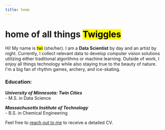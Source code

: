 ```yaml
---
title: home
---
```


# home of all things <mark>Twiggles</mark>  
Hi! My name is <mark>twi</mark> (she/her). I am a **Data Scientist** by day and an artist by night. Currently, I collect relevant data to develop computer vision solutions utilizing either traditional algorithms or machine learning. Outside of work, I enjoy all things technology while also staying true to the beauty of nature. I'm a big fan of rhythm games, archery, and ice-skating.

### Education:

***University of Minnesota: Twin Cities***  
\- M.S. in Data Science

***Massachusetts Institute of Technology***  
\- B.S. in Chemical Engineering


Feel free to [reach out to me](/contact/) to receive a detailed CV.
